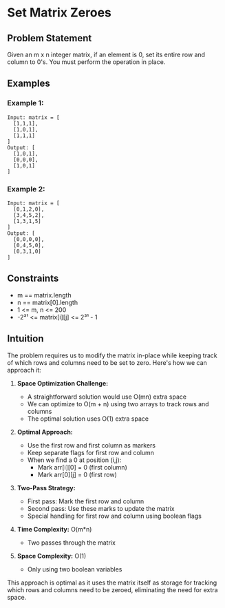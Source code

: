# Set Matrix Zeroes

## Problem Statement
Given an m x n integer matrix, if an element is 0, set its entire row and column to 0's. You must perform the operation in place.

## Examples

### Example 1:
```
Input: matrix = [
  [1,1,1],
  [1,0,1],
  [1,1,1]
]
Output: [
  [1,0,1],
  [0,0,0],
  [1,0,1]
]
```

### Example 2:
```
Input: matrix = [
  [0,1,2,0],
  [3,4,5,2],
  [1,3,1,5]
]
Output: [
  [0,0,0,0],
  [0,4,5,0],
  [0,3,1,0]
]
```

## Constraints
- m == matrix.length
- n == matrix[0].length
- 1 <= m, n <= 200
- -2³¹ <= matrix[i][j] <= 2³¹ - 1

## Intuition
The problem requires us to modify the matrix in-place while keeping track of which rows and columns need to be set to zero. Here's how we can approach it:

1. **Space Optimization Challenge:**
   - A straightforward solution would use O(mn) extra space
   - We can optimize to O(m + n) using two arrays to track rows and columns
   - The optimal solution uses O(1) extra space

2. **Optimal Approach:**
   - Use the first row and first column as markers
   - Keep separate flags for first row and column
   - When we find a 0 at position (i,j):
     * Mark arr[i][0] = 0 (first column)
     * Mark arr[0][j] = 0 (first row)

3. **Two-Pass Strategy:**
   - First pass: Mark the first row and column
   - Second pass: Use these marks to update the matrix
   - Special handling for first row and column using boolean flags

4. **Time Complexity:** O(m*n)
   - Two passes through the matrix

5. **Space Complexity:** O(1)
   - Only using two boolean variables

This approach is optimal as it uses the matrix itself as storage for tracking which rows and columns need to be zeroed, eliminating the need for extra space.
